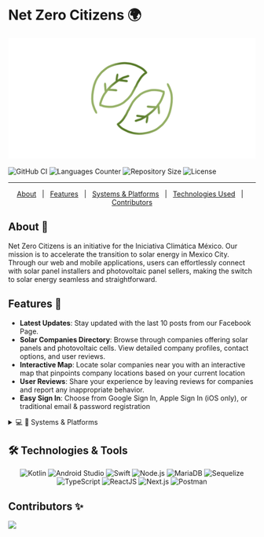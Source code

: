 # Net Zero Citizens 🌍

![Banner](README/assets/IMG_5716.PNG)

![GitHub CI](https://github.com/dwyl/auth_plug/actions/workflows/ci.yml/badge.svg?color=56BEB8)
![Languages Counter](https://img.shields.io/github/languages/count/salgue441/Net-Zero-Citizens?color=56BEB8)
![Repository Size](https://img.shields.io/github/repo-size/SJBauer0/Fiori_Zebrands?color=56BEB8)
![License](https://img.shields.io/github/license/salgue441/Net-Zero-Citizens?color=56BEB8)

<hr>

<p align="center">
  <a href="#dart-about">About</a> &#xa0; | &#xa0; 
  <a href="#rocket-technologies">Features</a> &#xa0; | &#xa0;
  <a href="#white_check_mark-requirements">Systems & Platforms</a> &#xa0; | &#xa0;
  <a href="#checkered_flag-starting">Technologies Used</a>  &#xa0; | &#xa0;
  <a href="#checkered_flag-starting">Contributors</a>
</p>

## About 📌

Net Zero Citizens is an initiative for the Iniciativa Climática México. Our mission is to accelerate the transition to solar energy in Mexico City. Through our web and mobile applications, users can effortlessly connect with solar panel installers and photovoltaic panel sellers, making the switch to solar energy seamless and straightforward.

## Features 🌟

- **Latest Updates**: Stay updated with the last 10 posts from our Facebook Page.
- **Solar Companies Directory**: Browse through companies offering solar panels and photovoltaic cells. View detailed company profiles, contact options, and user reviews.
- **Interactive Map**: Locate solar companies near you with an interactive map that pinpoints company locations based on your current location
- **User Reviews**: Share your experience by leaving reviews for companies and report any inappropriate behavior.
- **Easy Sign In**: Choose from Google Sign In, Apple Sign In (iOS only), or traditional email & password registration

<details>
  <summary>💻 📱 Systems & Platforms</summary>
  
### Mobile

- **Android**: On Google Play Store (Android 13+).
- **iOS**: On App Store (iOS 14+).

### Web

- **Dashboard**: Admin tasks and tools.
- **Landing Page**: Introduction to the initiative.

### Backend

- **API**: Connects mobile and web apps.
- **Database**: User and company data storage.

</details>

## 🛠️ Technologies & Tools

<p align="center">
  <!-- Mobile Development -->
  <img src="https://skillicons.dev/icons?i=kotlin" alt="Kotlin" width="60" height="60">
  <img src="https://skillicons.dev/icons?i=androidstudio" alt="Android Studio" width="60" height="60">
  <img src="https://skillicons.dev/icons?i=swift" alt="Swift" width="60" height="60">
  <img src="https://skillicons.dev/icons?i=nodejs" alt="Node.js" width="60" height="60">
  <img src="https://skillicons.dev/icons?i=mysql" alt="MariaDB" width="60" height="60">
  <img src="https://skillicons.dev/icons?i=sequelize" alt="Sequelize" width="60" height="60">
  <img src="https://skillicons.dev/icons?i=ts" alt="TypeScript" width="60" height="60">
  <img src="https://skillicons.dev/icons?i=react" alt="ReactJS" width="60" height="60">
  <img src="https://skillicons.dev/icons?i=nextjs" alt="Next.js" width="60" height="60">
  <img src="https://skillicons.dev/icons?i=postman" alt="Postman" width="60" height="60">
</p>

## Contributors ✨

<a href="https://github.com/salgue441/Net-Zero-Citizens/graphs/contributors">
  <img src="https://contrib.rocks/image?repo=salgue441/Net-Zero-Citizens" />
</a>
